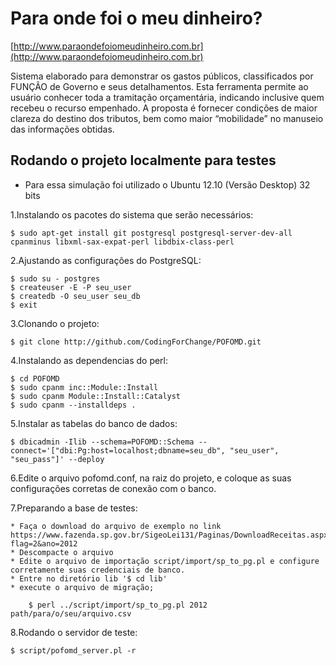 Para onde foi o meu dinheiro?
======================================

[http://www.paraondefoiomeudinheiro.com.br](http://www.paraondefoiomeudinheiro.com.br)

Sistema elaborado para demonstrar os gastos públicos, classificados por FUNÇÃO de Governo e seus detalhamentos. Esta ferramenta permite ao usuário conhecer toda a tramitação orçamentária, indicando inclusive quem recebeu o recurso empenhado. A proposta é fornecer condições de maior clareza do destino dos tributos, bem como maior “mobilidade” no manuseio das informações obtidas.

Rodando o projeto localmente para testes
---------------------------------------------

* Para essa simulação foi utilizado o Ubuntu 12.10 (Versão Desktop) 32 bits

1.Instalando os pacotes do sistema que serão necessários:

    $ sudo apt-get install git postgresql postgresql-server-dev-all cpanminus libxml-sax-expat-perl libdbix-class-perl

2.Ajustando as configurações do PostgreSQL:

    $ sudo su - postgres
    $ createuser -E -P seu_user
    $ createdb -O seu_user seu_db
    $ exit

3.Clonando o projeto:

    $ git clone http://github.com/CodingForChange/POFOMD.git

4.Instalando as dependencias do perl:

    $ cd POFOMD
    $ sudo cpanm inc::Module::Install
    $ sudo cpanm Module::Install::Catalyst
    $ sudo cpanm --installdeps .

5.Instalar as tabelas do banco de dados:

    $ dbicadmin -Ilib --schema=POFOMD::Schema --connect='["dbi:Pg:host=localhost;dbname=seu_db", "seu_user", "seu_pass"]' --deploy

6.Edite o arquivo pofomd.conf, na raiz do projeto, e coloque as suas configurações corretas de conexão com o banco.

7.Preparando a base de testes:

    * Faça o download do arquivo de exemplo no link https://www.fazenda.sp.gov.br/SigeoLei131/Paginas/DownloadReceitas.aspx?flag=2&ano=2012
    * Descompacte o arquivo
    * Edite o arquivo de importação script/import/sp_to_pg.pl e configure corretamente suas credenciais de banco.
    * Entre no diretório lib '$ cd lib'
    * execute o arquivo de migração;

        $ perl ../script/import/sp_to_pg.pl 2012 path/para/o/seu/arquivo.csv

8.Rodando o servidor de teste:

    $ script/pofomd_server.pl -r

